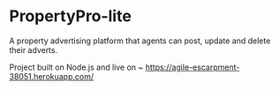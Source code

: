 # PropertyPro-lite
A property advertising platform that agents can post, update and delete their adverts.


Project built on Node.js and live on ~ https://agile-escarpment-38051.herokuapp.com/
